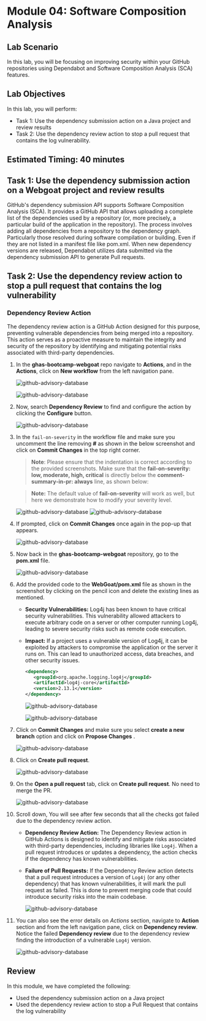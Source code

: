# Module 04: Software Composition Analysis

## Lab Scenario

In this lab, you will be focusing on improving security within your GitHub repositories using Dependabot and Software Composition Analysis (SCA) features.

## Lab Objectives

In this lab, you will perform:
 
- Task 1: Use the dependency submission action on a Java project and review results 
- Task 2: Use the dependency review action to stop a pull request that contains the log vulnerability. 

## Estimated Timing: 40 minutes

## Task 1: Use the dependency submission action on a Webgoat project and review results

GitHub's dependency submission API supports Software Composition Analysis (SCA). It provides a GitHub API that allows uploading a complete list of the dependencies used by a repository (or, more precisely, a particular build of the application in the repository).
The process involves adding all dependencies from a repository to the dependency graph. Particularly those resolved during software compilation or building. Even if they are not listed in a manifest file like pom.xml. When new dependency versions are released, Dependabot utilizes data submitted via the dependency submission API to generate Pull requests.

## Task 2: Use the dependency review action to stop a pull request that contains the log vulnerability

### Dependency Review Action

The dependency review action is a GitHub Action designed for this purpose, preventing vulnerable dependencies from being merged into a repository. This action serves as a proactive measure to maintain the integrity and security of the repository by identifying and mitigating potential risks associated with third-party dependencies.

1. In the **ghas-bootcamp-webgoat** repo navigate to **Actions**, and in the **Actions**, click on **New workflow** from the left navigation pane.

   ![github-advisory-database](../images/g2.1.png)

   ![github-advisory-database](../images/g3at.png)
 
1. Now, search **Dependency Review** to find and configure the action by clicking the **Configure** button.
   
   ![github-advisory-database](../images/g4.png)

1. In the  `fail-on-severity` in the workflow file and make sure you uncomment the line removing **#** as shown in the below screenshot and click on **Commit Changes** in the top right corner.

   >**Note**: Please ensure that the indentation is correct according to the provided screenshots. Make sure that the **fail-on-severity: low, moderate, high, critical** is directly below the **comment-summary-in-pr: always** line, as shown below:

   >**Note:** The default value of **fail-on-severity** will work as well, but here we demonstrate how to modify your severity level.

   ![github-advisory-database](../images/g7at.png)
   ![github-advisory-database](../images/uncmtat.png)

1. If prompted, click on **Commit Changes** once again in the pop-up that appears.

   ![github-advisory-database](../images/g8.png)

1. Now back in the **ghas-bootcamp-webgoat** repository, go to the **pom.xml** file.

   ![github-advisory-database](../images/g9.png)
   
1. Add the provided code to the **WebGoat/pom.xml** file as shown in the screenshot by clicking on the pencil icon and delete the existing lines as mentioned.

   - **Security Vulnerabilities:** Log4j has been known to have critical security vulnerabilities. This vulnerability allowed attackers to execute arbitrary code on a server or other computer running Log4j, leading to severe security risks such as remote code execution.

   - **Impact:** If a project uses a vulnerable version of Log4j, it can be exploited by attackers to compromise the application or the server it runs on. This can lead to unauthorized access, data breaches, and other security issues. 

		```xml
		<dependency>
		   <groupId>org.apache.logging.log4j</groupId>
		   <artifactId>log4j-core</artifactId>
		   <version>2.13.1</version>
		</dependency>
		```

      ![github-advisory-database](../images/gx2at.png)

      ![github-advisory-database](../images/gx2.png)

1. Click on **Commit Changes** and make sure you select **create a new branch** option and click on **Propose Changes** .

   ![github-advisory-database](../images/proposechanges.png)

1. Click on **Create pull request**. 

   ![github-advisory-database](../images/createpr.png)

1. On the **Open a pull request** tab, click on **Create pull request**. No need to merge the PR.   

   ![github-advisory-database](../images/sec-3.png)

1. Scroll down, You will see after few seconds that all the checks got failed due to the dependency review action.

   - **Dependency Review Action:** The Dependency Review action in GitHub Actions is designed to identify and mitigate risks associated with third-party dependencies, including libraries like `Log4j`. When a pull request introduces or updates a dependency, the action checks if the dependency has known vulnerabilities.

   - **Failure of Pull Requests:** If the Dependency Review action detects that a pull request introduces a version of `Log4j` (or any other dependency) that has known vulnerabilities, it will mark the pull request as failed. This is done to prevent merging code that could introduce security risks into the main codebase.

      ![github-advisory-database](../images/prfail.png)

1. You can also see the error details on *Actions* section, navigate to **Action** section and from the left navigation pane, click on **Dependency review**. Notice the failed **Dependency review** due to the dependency review finding the introduction of a vulnerable `Log4j` version.

   ![github-advisory-database](../images/gx1.png)

<!--
   > **Congratulations** on completing the task! Now, it's time to validate it. Here are the steps:
	
   - Hit the Validate button for the corresponding task. If you receive a success message, you can proceed to the next task.
     >**Note:** Upon clicking the **Validate** button for this exercise, you'll receive a prompt to input your Organization name. Provide your **Organization name** which looks like **ghas-bootcamp-xxxx-xx-xx-cloudlabsxxx**.
    
     >**Note:** Make sure to update the name of your organization, **ghas-bootcamp-xxxx-xx-xx-cloudlabsxxx**.
    
     ![github-advanced-security](../images/ghas-exercise1-8.png)
   
   - If not, carefully read the error message and retry the step, following the instructions in the lab guide.
   - If you need any assistance, please contact us at cloudlabs-support@spektrasystems.com. We are available 24/7 to help you out.

   <validation step="401a8107-d558-4bed-a5b6-4b1e5ca50132" />
-->

## Review

In this module, we have completed the following:
-  Used the dependency submission action on a Java project
-  Used the dependency review action to stop a Pull Request that contains the log vulnerability
